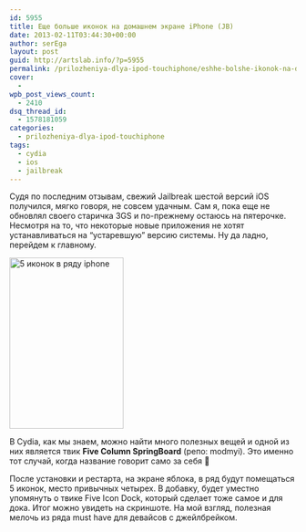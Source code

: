 ```yaml
---
id: 5955
title: Еще больше иконок на домашнем экране iPhone (JB)
date: 2013-02-11T03:44:30+00:00
author: serEga
layout: post
guid: http://artslab.info/?p=5955
permalink: /prilozheniya-dlya-ipod-touchiphone/eshhe-bolshe-ikonok-na-domashnem-ekrane-iphone-jb/
cover:
  -
wpb_post_views_count:
  - 2410
dsq_thread_id:
  - 1578181059
categories:
  - prilozheniya-dlya-ipod-touchiphone
tags:
  - cydia
  - ios
  - jailbreak
---
```

Судя по последним отзывам, свежий Jailbreak шестой версий iOS получился, мягко говоря, не совсем удачным. Сам я, пока еще не обновлял своего старичка 3GS и по-прежнему остаюсь на пятерочке. Несмотря на то, что некоторые новые приложения не хотят устанавливаться на &#8220;устаревшую&#8221; версию системы. Ну да ладно, перейдем к главному.

<cetner>[<img src="http://googledrive.com/host/0B9lHVSSSdxdxd0hjdUdmRzY3Tjg/5_ikonok_v_ryad-200x300.png" alt="5 иконок в ряду iphone" title="5_ikonok_v_ryad" width="200" height="300" class="aligncenter size-medium wp-image-5956" srcset="http://googledrive.com/host/0B9lHVSSSdxdxd0hjdUdmRzY3Tjg/5_ikonok_v_ryad-200x300.png 200w, http://googledrive.com/host/0B9lHVSSSdxdxd0hjdUdmRzY3Tjg/5_ikonok_v_ryad.png 320w" sizes="(max-width: 200px) 100vw, 200px" />](http://googledrive.com/host/0B9lHVSSSdxdxd0hjdUdmRzY3Tjg/5_ikonok_v_ryad.png)</center>

В Cydia, как мы знаем, можно найти много полезных вещей и одной из них является твик **Five Column SpringBoard** (репо: modmyi). Это именно тот случай, когда название говорит само за себя 🙂

После установки и рестарта, на экране яблока, в ряд будут помещаться 5 иконок, место привычных четырех. В добавку, будет уместно упомянуть о твике Five Icon Dock, который сделает тоже самое и для дока. Итог можно увидеть на скриншоте. На мой взгляд, полезная мелочь из ряда must have для девайсов с джейлбрейком.